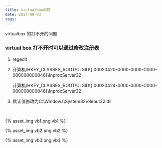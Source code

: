 ```yaml
---
title: virtualbox问题
date: 2017-08-03 
tags:
---
```


virtualbox 的打不开的问题

<!-- more -->

### virtual box 打不开时可以通过修改注册表

1. regedit

2. 计算机\HKEY_CLASSES_ROOT\CLSID\\{ 00020420-0000-0000-C000-000000000046}\InprocServer32

   计算机\HKEY_CLASSES_ROOT\CLSID\\{ 00020424-0000-0000-C000-000000000046}\InprocServer32

3. 默认值修改为C:\Windows\System32\oleaut32.dll

   ​

{% asset_img vb1.png vb1 %}



{% asset_img vb2.png vb2 %}



{% asset_img vb3.png vb3 %}